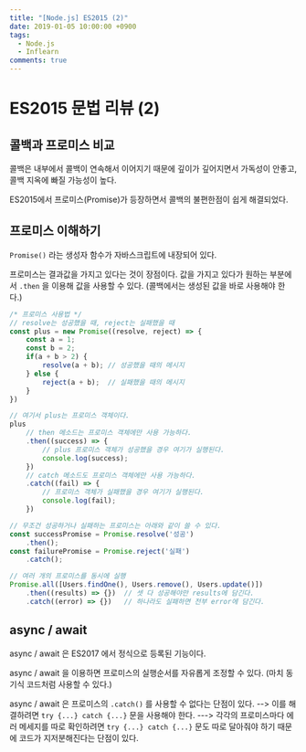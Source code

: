 ```yaml
---
title: "[Node.js] ES2015 (2)"
date: 2019-01-05 10:00:00 +0900
tags:
  - Node.js
  - Inflearn
comments: true
---
```


# ES2015 문법 리뷰 (2)

## 콜백과 프로미스 비교

콜백은 내부에서 콜백이 연속해서 이어지기 때문에 깊이가 깊어지면서 가독성이 안좋고, 콜백 지옥에 빠질 가능성이 높다.

ES2015에서 프로미스(Promise)가 등장하면서 콜백의 불편한점이 쉽게 해결되었다.



## 프로미스 이해하기

`Promise()` 라는 생성자 함수가 자바스크립트에 내장되어 있다.

프로미스는 결과값을 가지고 있다는 것이 장점이다. 값을 가지고 있다가 원하는 부분에서 `.then` 을 이용해 값을 사용할 수 있다. (콜백에서는 생성된 값을 바로 사용해야 한다.)

```js
/* 프로미스 사용법 */
// resolve는 성공했을 때, reject는 실패했을 때
const plus = new Promise((resolve, reject) => {
    const a = 1;
    const b = 2;
    if(a + b > 2) {
        resolve(a + b);	// 성공했을 때의 메시지
    } else {
        reject(a + b);	// 실패했을 때의 메시지
    }
})

// 여기서 plus는 프로미스 객체이다.
plus
	// then 메소드는 프로미스 객체에만 사용 가능하다.
    .then((success) => {
    	// plus 프로미스 객체가 성공했을 경우 여기가 실행된다.
    	console.log(success);
	})
	// catch 메소드도 프로미스 객체에만 사용 가능하다.
    .catch((fail) => {
    	// 프로미스 객체가 실패했을 경우 여기가 실행된다.
    	console.log(fail);
	})

// 무조건 성공하거나 실패하는 프로미스는 아래와 같이 쓸 수 있다.
const successPromise = Promise.resolve('성공')
	.then();
const failurePromise = Promise.reject('실패')
	.catch();

// 여러 개의 프로미스를 동시에 실행
Promise.all([Users.findOne(), Users.remove(), Users.update()])
	.then((results) => {})	// 셋 다 성공해야만 results에 담긴다.
	.catch((error) => {})	// 하나라도 실패하면 전부 error에 담긴다.
```



## async / await

async / await 은 ES2017 에서 정식으로 등록된 기능이다.

async / await 을 이용하면 프로미스의 실행순서를 자유롭게 조정할 수 있다. (마치 동기식 코드처럼 사용할 수 있다.)

async / await 은 프로미스의 `.catch()` 를 사용할 수 없다는 단점이 있다. --> 이를 해결하려면 `try {...} catch {...}` 문을 사용해야 한다. ---> 각각의 프로미스마다 에러 메세지를 따로 확인하려면 `try {...} catch {...}` 문도 따로 달아줘야 하기 때문에 코드가 지저분해진다는 단점이 있다.